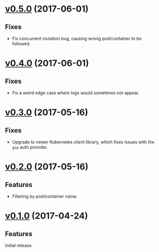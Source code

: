 # [v0.5.0](https://github.com/atombender/ktail/releases/tag/v0.5.0) (2017-06-01)

## Fixes

* Fix concurrent mutation bug, causing wrong pod/container to be followed.

# [v0.4.0](https://github.com/atombender/ktail/releases/tag/v0.4.0) (2017-06-01)

## Fixes

* Fix a weird edge case where logs would sometimes not appear.

# [v0.3.0](https://github.com/atombender/ktail/releases/tag/v0.3.0) (2017-05-16)

## Fixes

* Upgrade to newer Kubernetes client library, which fixes issues with the `gcp` auth provider.

# [v0.2.0](https://github.com/atombender/ktail/releases/tag/v0.2.0) (2017-05-16)

## Features

* Filtering by pod/container name.

# [v0.1.0](https://github.com/atombender/ktail/releases/tag/v0.1.0) (2017-04-24)

## Features

Initial release.
